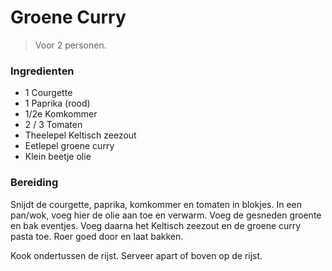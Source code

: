 # Groene Curry
> Voor 2 personen.


### Ingredienten
- 1 Courgette
- 1 Paprika (rood)
- 1/2e Komkommer
- 2 / 3 Tomaten
- Theelepel Keltisch zeezout
- Eetlepel groene curry
- Klein beetje olie


### Bereiding
Snijdt de courgette, paprika, komkommer en tomaten in blokjes. In een pan/wok, voeg hier de olie
aan toe en verwarm. Voeg de gesneden groente en bak eventjes. Voeg daarna het Keltisch zeezout en
de groene curry pasta toe. Roer goed door en laat bakken.


Kook ondertussen de rijst. Serveer apart of boven op de rijst.
